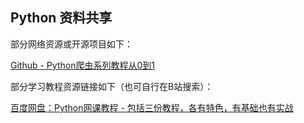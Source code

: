 ## Python 资料共享

部分网络资源或开源项目如下：

[Github - Python爬虫系列教程从0到1](https://github.com/wistbean/learn_python3_spider)

部分学习教程资源链接如下（也可自行在B站搜索）：

[百度网盘：Python网课教程 - 包括三份教程，各有特色，有基础也有实战](https://pan.baidu.com/s/1valMjaT7WNFUJCPT8mfwnA?pwd=ivnf )





